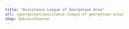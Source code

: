 ```yaml
---
title: "Assistance League of Georgetown Area"
url: /georgetown/assistance-league-of-georgetown-area/
shop: Gebrauchtwaren
---
```

